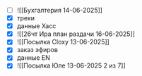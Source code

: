 - [ ] ![[Бухгалтерия 14-06-2025]]
- [x] треки 
- [x] данные Хасс
- [x] ![[26чт Ира план раздачи 16-06-2025]]
- [x] ![[Посылка Cloxy 13-06-2025]]
- [x] заказ эфиров
- [x] данные EN
- [x] ![[Посылка Юле 13-06-2025 2 из 7]]
